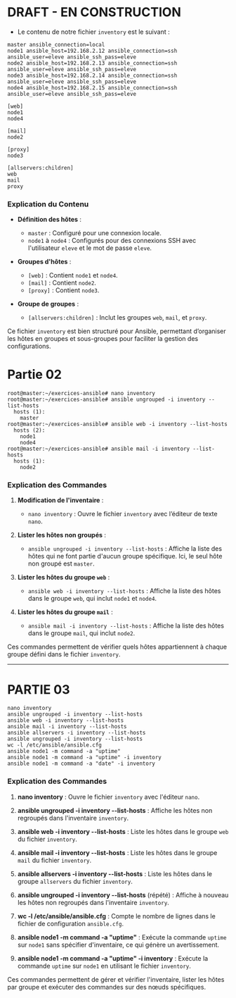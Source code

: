 
# DRAFT - EN CONSTRUCTION 

- Le contenu de notre fichier `inventory` est le suivant :

```plaintext
master ansible_connection=local
node1 ansible_host=192.168.2.12 ansible_connection=ssh ansible_user=eleve ansible_ssh_pass=eleve
node2 ansible_host=192.168.2.13 ansible_connection=ssh ansible_user=eleve ansible_ssh_pass=eleve
node3 ansible_host=192.168.2.14 ansible_connection=ssh ansible_user=eleve ansible_ssh_pass=eleve
node4 ansible_host=192.168.2.15 ansible_connection=ssh ansible_user=eleve ansible_ssh_pass=eleve

[web]
node1
node4

[mail]
node2

[proxy]
node3

[allservers:children]
web
mail
proxy
```

### Explication du Contenu

- **Définition des hôtes** :
  - `master` : Configuré pour une connexion locale.
  - `node1` à `node4` : Configurés pour des connexions SSH avec l'utilisateur `eleve` et le mot de passe `eleve`.
  
- **Groupes d'hôtes** :
  - `[web]` : Contient `node1` et `node4`.
  - `[mail]` : Contient `node2`.
  - `[proxy]` : Contient `node3`.
  
- **Groupe de groupes** :
  - `[allservers:children]` : Inclut les groupes `web`, `mail`, et `proxy`.

Ce fichier `inventory` est bien structuré pour Ansible, permettant d’organiser les hôtes en groupes et sous-groupes pour faciliter la gestion des configurations.




# Partie 02

```plaintext
root@master:~/exercices-ansible# nano inventory
root@master:~/exercices-ansible# ansible ungrouped -i inventory --list-hosts
  hosts (1):
    master
root@master:~/exercices-ansible# ansible web -i inventory --list-hosts
  hosts (2):
    node1
    node4
root@master:~/exercices-ansible# ansible mail -i inventory --list-hosts
  hosts (1):
    node2
```

### Explication des Commandes

1. **Modification de l'inventaire** :
   - `nano inventory` : Ouvre le fichier `inventory` avec l’éditeur de texte `nano`.

2. **Lister les hôtes non groupés** :
   - `ansible ungrouped -i inventory --list-hosts` : Affiche la liste des hôtes qui ne font partie d'aucun groupe spécifique. Ici, le seul hôte non groupé est `master`.

3. **Lister les hôtes du groupe `web`** :
   - `ansible web -i inventory --list-hosts` : Affiche la liste des hôtes dans le groupe `web`, qui inclut `node1` et `node4`.

4. **Lister les hôtes du groupe `mail`** :
   - `ansible mail -i inventory --list-hosts` : Affiche la liste des hôtes dans le groupe `mail`, qui inclut `node2`.

Ces commandes permettent de vérifier quels hôtes appartiennent à chaque groupe défini dans le fichier `inventory`.


-----------


# PARTIE 03

```plaintext
nano inventory
ansible ungrouped -i inventory --list-hosts
ansible web -i inventory --list-hosts
ansible mail -i inventory --list-hosts
ansible allservers -i inventory --list-hosts
ansible ungrouped -i inventory --list-hosts
wc -l /etc/ansible/ansible.cfg
ansible node1 -m command -a "uptime"
ansible node1 -m command -a "uptime" -i inventory
ansible node1 -m command -a "date" -i inventory
``` 

### Explication des Commandes

1. **nano inventory** : Ouvre le fichier `inventory` avec l'éditeur `nano`.

2. **ansible ungrouped -i inventory --list-hosts** : Affiche les hôtes non regroupés dans l'inventaire `inventory`.

3. **ansible web -i inventory --list-hosts** : Liste les hôtes dans le groupe `web` du fichier `inventory`.

4. **ansible mail -i inventory --list-hosts** : Liste les hôtes dans le groupe `mail` du fichier `inventory`.

5. **ansible allservers -i inventory --list-hosts** : Liste les hôtes dans le groupe `allservers` du fichier `inventory`.

6. **ansible ungrouped -i inventory --list-hosts** (répété) : Affiche à nouveau les hôtes non regroupés dans l'inventaire `inventory`.

7. **wc -l /etc/ansible/ansible.cfg** : Compte le nombre de lignes dans le fichier de configuration `ansible.cfg`.

8. **ansible node1 -m command -a "uptime"** : Exécute la commande `uptime` sur `node1` sans spécifier d'inventaire, ce qui génère un avertissement.

9. **ansible node1 -m command -a "uptime" -i inventory** : Exécute la commande `uptime` sur `node1` en utilisant le fichier `inventory`.

Ces commandes permettent de gérer et vérifier l'inventaire, lister les hôtes par groupe et exécuter des commandes sur des nœuds spécifiques.

